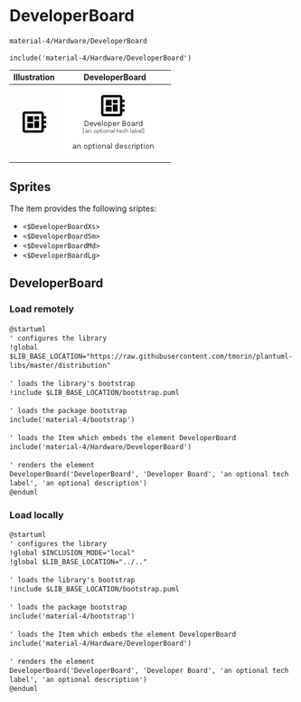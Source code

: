 # DeveloperBoard


```text
material-4/Hardware/DeveloperBoard
```

```text
include('material-4/Hardware/DeveloperBoard')
```



| Illustration | DeveloperBoard |
| :---: | :---: |
| ![illustration for Illustration](../../material-4/Hardware/DeveloperBoard.png) | ![illustration for DeveloperBoard](../../material-4/Hardware/DeveloperBoard.Local.png) |



## Sprites
The item provides the following sriptes:

- `<$DeveloperBoardXs>`
- `<$DeveloperBoardSm>`
- `<$DeveloperBoardMd>`
- `<$DeveloperBoardLg>`





## DeveloperBoard

### Load remotely
```plantuml
@startuml
' configures the library
!global $LIB_BASE_LOCATION="https://raw.githubusercontent.com/tmorin/plantuml-libs/master/distribution"

' loads the library's bootstrap
!include $LIB_BASE_LOCATION/bootstrap.puml

' loads the package bootstrap
include('material-4/bootstrap')

' loads the Item which embeds the element DeveloperBoard
include('material-4/Hardware/DeveloperBoard')

' renders the element
DeveloperBoard('DeveloperBoard', 'Developer Board', 'an optional tech label', 'an optional description')
@enduml
```

### Load locally
```plantuml
@startuml
' configures the library
!global $INCLUSION_MODE="local"
!global $LIB_BASE_LOCATION="../.."

' loads the library's bootstrap
!include $LIB_BASE_LOCATION/bootstrap.puml

' loads the package bootstrap
include('material-4/bootstrap')

' loads the Item which embeds the element DeveloperBoard
include('material-4/Hardware/DeveloperBoard')

' renders the element
DeveloperBoard('DeveloperBoard', 'Developer Board', 'an optional tech label', 'an optional description')
@enduml
```

